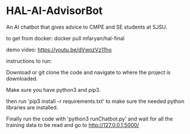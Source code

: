 # HAL-AI-AdvisorBot
An AI chatbot that gives advice to CMPE and SE students at SJSU.

to get from docker: docker pull mfaryan/hal-final

demo video: https://youtu.be/dVwozVz11ho


instructions to run:

Download or git clone the code and navigate to where the project is downloaded.

Make sure you have python3 and pip3.

then run 'pip3 install -r requirements.txt' to make sure the needed python libraries are installed.

Finally run the code with 'python3 runChatbot.py' and wait for all the training data to be read and go to http://127.0.0.1:5000/

